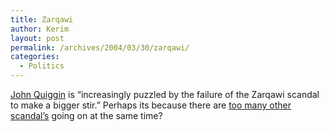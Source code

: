 ```yaml
---
title: Zarqawi
author: Kerim
layout: post
permalink: /archives/2004/03/30/zarqawi/
categories:
  - Politics
---
```

<a href="http://www.crookedtimber.org/archives/001592.html" onclick="_gaq.push(['_trackEvent', 'outbound-article', 'http://www.crookedtimber.org/archives/001592.html', 'John Quiggin']);" >John Quiggin</a> is &#8220;increasingly puzzled by the failure of the Zarqawi scandal to make a bigger stir.&#8221; Perhaps its because there are <a href="http://test.oxus.net/archives/000469.html" onclick="_gaq.push(['_trackEvent', 'outbound-article', 'http://test.oxus.net/archives/000469.html', 'too many other scandal&#8217;s']);" >too many other scandal&#8217;s</a> going on at the same time?

